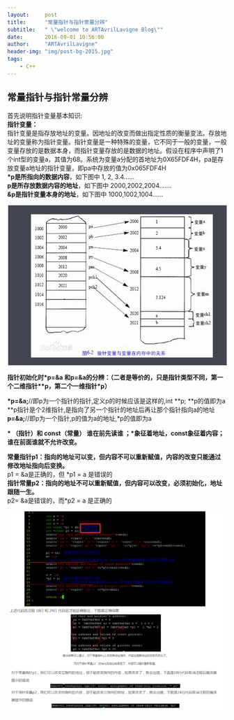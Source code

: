 ```yaml
---
layout:     post
title:      "常量指针与指针常量分辨"
subtitle:   " \"welcome to ARTAvrilLavigne Blog\""
date:       2016-09-01 10:56:00
author:     "ARTAvrilLavigne"
header-img: "img/post-bg-2015.jpg"
tags:
    - C++
---
```

## 常量指针与指针常量分辨  

首先说明指针变量基本知识:  
**指针变量：**  
  指针变量是指存放地址的变量。因地址的改变而做出指定性质的衡量变法。存放地址的变量称为指针变量。指针变量是一种特殊的变量，它不同于一般的变量，一般变量存放的是数据本身，而指针变量存放的是数据的地址。假设在程序中声明了1个int型的变量a，其值为68。系统为变量a分配的首地址为0X65FDF4H，pa是存放变量a地址的指针变量，即pa中存放的值为0x065FDF4H  
**\*p是所指向的数据内容**，如下图中  1, 2, 3.4……   
**p是所存放数据内容的地址**，如下图中 2000,2002,2004…….  
**&p是指针变量本身的地址**，如下图中 1000,1002,1004……  

![](https://github.com/ARTAvrilLavigne/ARTAvrilLavigne.github.io/blob/master/img/pointer.png)  


**指针初始化时\*p=&a 和p=&a的分辨：（二者是等价的，只是指针类型不同，第一个二维指针\*\*p，第二个一维指针\*p）**  

**\*p=&a;**//即p为一个指针的指针,定义p的时候应该是这样的,int \*\*p; \*\*p的值即为a  
             \*\*p指针是个2维指针,是指向了另一个指针的地址后再让那个指针指向a的地址  
**p=&a;**//即p为一个指针,p的值为a的地址,\*p的值即为a  

**\* （指针）和 const（常量） 谁在前先读谁 ；\*象征着地址，const象征着内容；谁在前面谁就不允许改变。**  

**常量指针p1：指向的地址可以变，但内容不可以重新赋值，内容的改变只能通过修改地址指向后变换。**  
  p1 = &a是正确的，但 \*p1 = a 是错误的  
**指针常量p2：指向的地址不可以重新赋值，但内容可以改变，必须初始化，地址跟随一生。**  
  p2= &a是错误的，而\*p2 = a 是正确的  
  
![](https://github.com/ARTAvrilLavigne/ARTAvrilLavigne.github.io/blob/master/img/pointer1.png)



